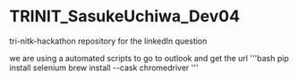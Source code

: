 # TRINIT_SasukeUchiwa_Dev04
tri-nitk-hackathon repository for the linkedIn question

we are using a automated scripts to go to outlook and get the url
'''bash
pip install selenium 
brew install --cask chromedriver
'''
